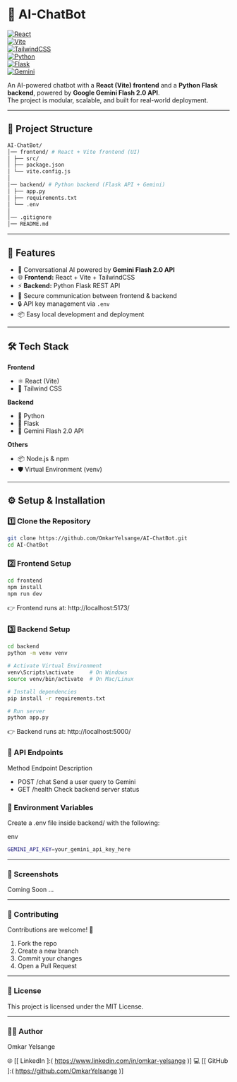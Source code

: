 # 🤖 AI-ChatBot  

[![React](https://img.shields.io/badge/Frontend-React-blue?logo=react)](https://react.dev/)  
[![Vite](https://img.shields.io/badge/Bundler-Vite-purple?logo=vite)](https://vitejs.dev/)  
[![TailwindCSS](https://img.shields.io/badge/Style-TailwindCSS-38B2AC?logo=tailwind-css)](https://tailwindcss.com/)  
[![Python](https://img.shields.io/badge/Backend-Python-yellow?logo=python)](https://www.python.org/)  
[![Flask](https://img.shields.io/badge/API-Flask-000000?logo=flask)](https://flask.palletsprojects.com/)  
[![Gemini](https://img.shields.io/badge/AI-Gemini%20Flash%202.0-4285F4?logo=google)](https://ai.google.dev/gemini-api)  

An AI-powered chatbot with a **React (Vite) frontend** and a **Python Flask backend**, powered by **Google Gemini Flash 2.0 API**.  
The project is modular, scalable, and built for real-world deployment.  

---

## 📂 Project Structure  

```sh
AI-ChatBot/
│── frontend/ # React + Vite frontend (UI)
│ ├── src/
│ ├── package.json
│ └── vite.config.js
│
│── backend/ # Python backend (Flask API + Gemini)
│ ├── app.py
│ ├── requirements.txt
│ └── .env
│
│── .gitignore
│── README.md
```
---

## 🚀 Features  

- 🤖 Conversational AI powered by **Gemini Flash 2.0 API**  
- 🌐 **Frontend:** React + Vite + TailwindCSS  
- ⚡ **Backend:** Python Flask REST API  
- 🔗 Secure communication between frontend & backend  
- 🔒 API key management via `.env`  
- 📦 Easy local development and deployment  

---

## 🛠️ Tech Stack  

**Frontend**  
- ⚛️ React (Vite)  
- 🎨 Tailwind CSS  

**Backend**  
- 🐍 Python  
- 🧩 Flask  
- 🔮 Gemini Flash 2.0 API  

**Others**  
- 📦 Node.js & npm  
- 🛡️ Virtual Environment (venv)  

---

## ⚙️ Setup & Installation  

### 1️⃣ Clone the Repository 

```sh
git clone https://github.com/OmkarYelsange/AI-ChatBot.git
cd AI-ChatBot
```

### 2️⃣ Frontend Setup
```sh
cd frontend
npm install
npm run dev
```
👉 Frontend runs at: http://localhost:5173/

### 3️⃣ Backend Setup
```sh
cd backend
python -m venv venv

# Activate Virtual Environment
venv\Scripts\activate     # On Windows
source venv/bin/activate  # On Mac/Linux

# Install dependencies
pip install -r requirements.txt

# Run server
python app.py
```
👉 Backend runs at: http://localhost:5000/

### 📡 API Endpoints

Method	Endpoint	Description
- POST	/chat	Send a user query to Gemini 
- GET	/health	Check backend server status

### 📜 Environment Variables
Create a .env file inside backend/ with the following:

env
```sh
GEMINI_API_KEY=your_gemini_api_key_here
```
--- 

### 📸 Screenshots
Coming Soon ...

---

### 🤝 Contributing
Contributions are welcome! 🚀

1. Fork the repo
2. Create a new branch
3. Commit your changes
4. Open a Pull Request

---

### 📄 License
This project is licensed under the MIT License.

---

### 👨‍💻 Author
Omkar Yelsange

🌐 [[ LinkedIn ]:( https://www.linkedin.com/in/omkar-yelsange )]
💻 [[ GitHub ]:( https://github.com/OmkarYelsange )]




